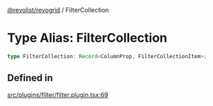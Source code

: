 [@revolist/revogrid](README.md) / FilterCollection

# Type Alias: FilterCollection

```ts
type FilterCollection: Record<ColumnProp, FilterCollectionItem>;
```

## Defined in

[src/plugins/filter/filter.plugin.tsx:69](https://github.com/revolist/revogrid/blob/babcd934a05d11632dc60c6964673e41a780bbb7/src/plugins/filter/filter.plugin.tsx#L69)
